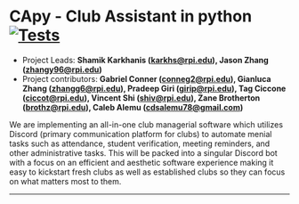 # CApy - Club Assistant in python [![Tests](https://github.com/CApy-RPI/mvp/actions/workflows/tests.yml/badge.svg)](https://github.com/CApy-RPI/mvp/actions/workflows/tests.yml)

+ Project Leads: **Shamik Karkhanis (karkhs@rpi.edu), Jason Zhang (zhangy96@rpi.edu)**
+ Project contributors: **Gabriel Conner (conneg2@rpi.edu), Gianluca Zhang (zhangg6@rpi.edu), Pradeep Giri (girip@rpi.edu), Tag Ciccone (ciccot@rpi.edu), Vincent Shi (shiv@rpi.edu), Zane Brotherton (brothz@rpi.edu), Caleb Alemu (cdsalemu78@gmail.com)**

We are implementing an all-in-one club managerial software which utilizes Discord (primary communication platform for clubs) to automate menial tasks such as attendance, student verification, meeting reminders, and other administrative tasks. This will be packed into a singular Discord bot with a focus on an efficient and aesthetic software experience making it easy to kickstart fresh clubs as well as established clubs so they can focus on what matters most to them. 

---
